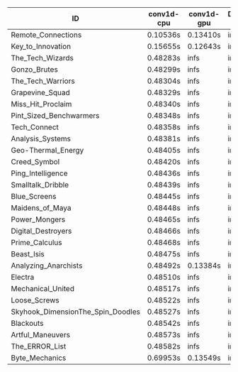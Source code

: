 |ID|conv1d-cpu|conv1d-gpu|DWSPConv2D-gpu|gemm-gpu|avg|
|-|-|-|-|-|-|
|Remote_Connections|0.10536s|0.13410s|infs|4.62688s|infs|
|Key_to_Innovation|0.15655s|0.12643s|infs|2.70436s|infs|
|The_Tech_Wizards|0.48283s|infs|infs|4.63799s|infs|
|Gonzo_Brutes|0.48299s|infs|infs|4.62012s|infs|
|The_Tech_Warriors|0.48304s|infs|infs|4.64140s|infs|
|Grapevine_Squad|0.48329s|infs|infs|4.61967s|infs|
|Miss_Hit_Proclaim|0.48340s|infs|infs|4.62600s|infs|
|Pint_Sized_Benchwarmers|0.48348s|infs|infs|4.63262s|infs|
|Tech_Connect|0.48358s|infs|infs|4.62240s|infs|
|Analysis_Systems|0.48381s|infs|infs|4.62802s|infs|
|Geo-Thermal_Energy|0.48405s|infs|infs|4.63514s|infs|
|Creed_Symbol|0.48420s|infs|infs|4.60374s|infs|
|Ping_Intelligence|0.48436s|infs|infs|4.63808s|infs|
|Smalltalk_Dribble|0.48439s|infs|infs|4.59642s|infs|
|Blue_Screens|0.48445s|infs|infs|4.64089s|infs|
|Maidens_of_Maya|0.48448s|infs|infs|4.63783s|infs|
|Power_Mongers|0.48465s|infs|infs|4.64338s|infs|
|Digital_Destroyers|0.48466s|infs|infs|4.61467s|infs|
|Prime_Calculus|0.48468s|infs|infs|4.63947s|infs|
|Beast_Isis|0.48475s|infs|infs|4.64714s|infs|
|Analyzing_Anarchists|0.48492s|0.13384s|infs|4.62913s|infs|
|Electra|0.48510s|infs|infs|4.63462s|infs|
|Mechanical_United|0.48517s|infs|infs|4.62328s|infs|
|Loose_Screws|0.48522s|infs|infs|4.63234s|infs|
|Skyhook_DimensionThe_Spin_Doodles|0.48527s|infs|infs|4.64535s|infs|
|Blackouts|0.48542s|infs|infs|4.61834s|infs|
|Artful_Maneuvers|0.48573s|infs|infs|4.62748s|infs|
|The_ERROR_List|0.48582s|infs|infs|4.63558s|infs|
|Byte_Mechanics|0.69953s|0.13549s|infs|4.62685s|infs|
